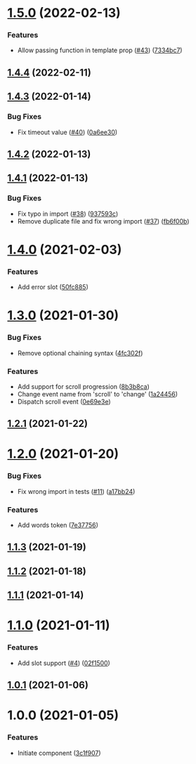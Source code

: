# [1.5.0](https://github.com/untemps/svelte-readotron/compare/v1.4.4...v1.5.0) (2022-02-13)


### Features

* Allow passing function in template prop ([#43](https://github.com/untemps/svelte-readotron/issues/43)) ([7334bc7](https://github.com/untemps/svelte-readotron/commit/7334bc7564b6bbb1ac03c1e0013158fd95d70e6f))

## [1.4.4](https://github.com/untemps/svelte-readotron/compare/v1.4.3...v1.4.4) (2022-02-11)

## [1.4.3](https://github.com/untemps/svelte-readotron/compare/v1.4.2...v1.4.3) (2022-01-14)


### Bug Fixes

* Fix timeout value ([#40](https://github.com/untemps/svelte-readotron/issues/40)) ([0a6ee30](https://github.com/untemps/svelte-readotron/commit/0a6ee30b80fdc8e8a10df0febbc9cd876a585eeb))

## [1.4.2](https://github.com/untemps/svelte-readotron/compare/v1.4.1...v1.4.2) (2022-01-13)

## [1.4.1](https://github.com/untemps/svelte-readotron/compare/v1.4.0...v1.4.1) (2022-01-13)


### Bug Fixes

* Fix typo in import ([#38](https://github.com/untemps/svelte-readotron/issues/38)) ([937593c](https://github.com/untemps/svelte-readotron/commit/937593c1a51d03cd900b25593c964ee2e5b0ae75))
* Remove duplicate file and fix wrong import ([#37](https://github.com/untemps/svelte-readotron/issues/37)) ([fb6f00b](https://github.com/untemps/svelte-readotron/commit/fb6f00b4489e7381e1a5f9a33f04f3756407a343))

# [1.4.0](https://github.com/untemps/svelte-readotron/compare/v1.3.0...v1.4.0) (2021-02-03)


### Features

* Add error slot ([50fc885](https://github.com/untemps/svelte-readotron/commit/50fc88593aa56239ffec5b96da4f1220ff2b9263))

# [1.3.0](https://github.com/untemps/svelte-readotron/compare/v1.2.1...v1.3.0) (2021-01-30)


### Bug Fixes

* Remove optional chaining syntax ([4fc302f](https://github.com/untemps/svelte-readotron/commit/4fc302fad101d279c3e4adeed7f87258ce71507d))


### Features

* Add support for scroll progression ([8b3b8ca](https://github.com/untemps/svelte-readotron/commit/8b3b8ca7c902eaf3493ce789d83ebba8d30bbf50))
* Change event name from 'scroll' to 'change' ([1a24456](https://github.com/untemps/svelte-readotron/commit/1a244560dfc3548286eb65c2117c68e7460aa9e3))
* Dispatch scroll event ([0e69e3e](https://github.com/untemps/svelte-readotron/commit/0e69e3ec69716988393cefe36666f9fe584dbb03))

## [1.2.1](https://github.com/untemps/svelte-readotron/compare/v1.2.0...v1.2.1) (2021-01-22)

# [1.2.0](https://github.com/untemps/svelte-readotron/compare/v1.1.3...v1.2.0) (2021-01-20)


### Bug Fixes

* Fix wrong import in tests ([#11](https://github.com/untemps/svelte-readotron/issues/11)) ([a17bb24](https://github.com/untemps/svelte-readotron/commit/a17bb246fef75704f4dc230d88756526b962c703))


### Features

* Add words token ([7e37756](https://github.com/untemps/svelte-readotron/commit/7e377562e149957ac700d6f8bc34c07dadf6fbe7))

## [1.1.3](https://github.com/untemps/svelte-readotron/compare/v1.1.2...v1.1.3) (2021-01-19)

## [1.1.2](https://github.com/untemps/svelte-readotron/compare/v1.1.1...v1.1.2) (2021-01-18)

## [1.1.1](https://github.com/untemps/svelte-readotron/compare/v1.1.0...v1.1.1) (2021-01-14)

# [1.1.0](https://github.com/untemps/svelte-readotron/compare/v1.0.1...v1.1.0) (2021-01-11)


### Features

* Add slot support ([#4](https://github.com/untemps/svelte-readotron/issues/4)) ([02f1500](https://github.com/untemps/svelte-readotron/commit/02f1500ca2d71bf77389812c26ce3a35e3b375e6))

## [1.0.1](https://github.com/untemps/svelte-readotron/compare/v1.0.0...v1.0.1) (2021-01-06)

# 1.0.0 (2021-01-05)


### Features

* Initiate component ([3c1f907](https://github.com/untemps/svelte-readotron/commit/3c1f907180d0998be37a6b8c49f7c999b0b837a1))

